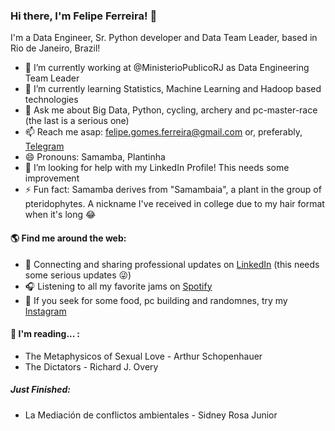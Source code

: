 ### Hi there, I'm Felipe Ferreira! 👋


I'm a Data Engineer, Sr. Python developer and Data Team Leader, based in Rio de Janeiro, Brazil!

- 🔭 I’m currently working at @MinisterioPublicoRJ as Data Engineering Team Leader
- 🌱 I’m currently learning Statistics, Machine Learning and Hadoop based technologies
- 💬 Ask me about Big Data, Python, cycling, archery and pc-master-race (the last is a serious one)
- 📫 Reach me asap: felipe.gomes.ferreira@gmail.com or, preferably, <a href="https://t.me/SamambaMan">Telegram</a>
- 😄 Pronouns: Samamba, Plantinha
- 🤔 I’m looking for help with my LinkedIn Profile! This needs some improvement
- ⚡ Fun fact: Samamba derives from "Samambaia", a plant in the group of pteridophytes. A nickname I've received in college due to my hair format when it's long 😂


#### 🌎 Find me around the web:
- 💼 Connecting and sharing professional updates on <a href="https://www.linkedin.com/in/felipevieiraferreira/">LinkedIn</a> (this needs some serious updates 😜)
- 🎧 Listening to all my favorite jams on <a href="https://open.spotify.com/user/samambaman">Spotify</a>
- 📸 If you seek for some food, pc building and randomnes, try my <a href="https://www.instagram.com/paocomdoisovos/">Instagram</a>

#### 📔 I'm reading... :
 - The Metaphysicos of Sexual Love - Arthur Schopenhauer
 - The Dictators - Richard J. Overy
##### Just Finished:
 - La Mediación de conflictos ambientales - Sidney Rosa Junior
